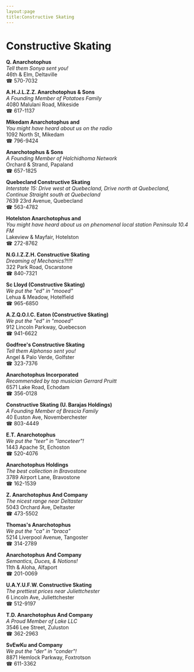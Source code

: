 ```yaml
---
layout:page
title:Constructive Skating
---
```

# Constructive Skating

**Q. Anarchotophus**  
_Tell them Sonya sent you!_  
46th & Elm, Deltaville  
☎ 570-7032



**A.H.J.L.Z.Z. Anarchotophus & Sons**  
_A Founding Member of Potatoes Family_  
4080 Malulani Road, Mikeside  
☎ 617-1137



**Mikedam Anarchotophus and**  
_You might have heard about us on the radio_  
1092 North St, Mikedam  
☎ 796-9424



**Anarchotophus & Sons**  
_A Founding Member of Halchidhoma Network_  
Orchard & Strand, Papaland  
☎ 657-1825



**Quebecland Constructive Skating**  
_Interstate 15: Drive west at Quebecland, Drive north at Quebecland, Continue Straight south at Quebecland_  
7639 23rd Avenue, Quebecland  
☎ 563-4782



**Hotelston Anarchotophus and**  
_You might have heard about us on phenomenal local station Peninsula 10.4 FM_  
Lakeview & Mayfair, Hotelston  
☎ 272-8762



**N.G.I.Z.Z.H. Constructive Skating**  
_Dreaming of Mechanics?!!!!_  
322 Park Road, Oscarstone  
☎ 840-7321



**Sc Lloyd (Constructive Skating)**  
_We put the "ed" in "mooed"_  
Lehua & Meadow, Hotelfield  
☎ 965-6850



**A.Z.Q.O.I.C. Eaton (Constructive Skating)**  
_We put the "ed" in "mooed"_  
912 Lincoln Parkway, Quebecson  
☎ 941-6622



**Godfree's Constructive Skating**  
_Tell them Alphonso sent you!_  
Angel & Palo Verde, Golfster  
☎ 323-7376



**Anarchotophus Incorporated**  
_Recommended by top musician Gerrard Pruitt_  
6571 Lake Road, Echodam  
☎ 356-0128



**Constructive Skating (U. Barajas Holdings)**  
_A Founding Member of Brescia Family_  
40 Euston Ave, Novemberchester  
☎ 803-4449



**E.T. Anarchotophus**  
_We put the "teer" in "lanceteer"!_  
1443 Apache St, Echoston  
☎ 520-4076



**Anarchotophus Holdings**  
_The best collection in Bravostone_  
3789 Airport Lane, Bravostone  
☎ 162-1539



**Z. Anarchotophus And Company**  
_The nicest range near Deltaster_  
5043 Orchard Ave, Deltaster  
☎ 473-5502



**Thomas's Anarchotophus**  
_We put the "ca" in "braca"_  
5214 Liverpool Avenue, Tangoster  
☎ 314-2789



**Anarchotophus And Company**  
_Semantics, Duces, & Notions!_  
11th & Aloha, Alfaport  
☎ 201-0069



**U.A.Y.U.F.W. Constructive Skating**  
_The prettiest prices near Juliettchester_  
6 Lincoln Ave, Juliettchester  
☎ 512-9197



**T.D. Anarchotophus And Company**  
_A Proud Member of Lake LLC_  
3546 Lee Street, Zuluston  
☎ 362-2963



**SvEwKu and Company**  
_We put the "der" in "conder"!_  
8871 Hemlock Parkway, Foxtrotson  
☎ 611-3362



